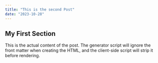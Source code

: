 ```yaml
---
title: "This is the second Post"
date: "2023-10-28"
---
```


## My First Section

This is the actual content of the post. The generator script will ignore the front matter when creating the HTML, and the client-side script will strip it before rendering.